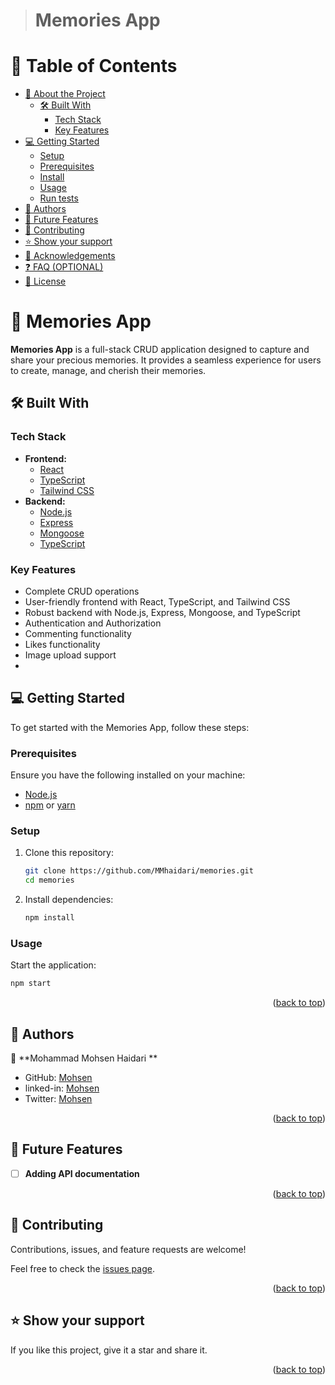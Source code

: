 <a name="readme-top"></a>

<div align="center">
    <!-- Add an appealing logo or banner here -->
</div>

> # Memories App

# 📗 Table of Contents

- [📖 About the Project](#about-project)
  - [🛠 Built With](#built-with)
    - [Tech Stack](#tech-stack)
    - [Key Features](#key-features)  
- [💻 Getting Started](#getting-started)
  - [Setup](#setup)
  - [Prerequisites](#prerequisites)
  - [Install](#install)
  - [Usage](#usage)
  - [Run tests](#run-tests)
- [👥 Authors](#authors)
- [🔭 Future Features](#future-features)
- [🤝 Contributing](#contributing)
- [⭐️ Show your support](#support)
- [🙏 Acknowledgements](#acknowledgements)
- [❓ FAQ (OPTIONAL)](#faq)
- [📝 License](#license)

# 📖 Memories App <a name="about-project"></a>

**Memories App** is a full-stack CRUD application designed to capture and share your precious memories. It provides a seamless experience for users to create, manage, and cherish their memories.

## 🛠 Built With <a name="built-with"></a>

### Tech Stack <a name="tech-stack"></a>
- **Frontend:**
    - [React](https://reactjs.org/)
    - [TypeScript](https://www.typescriptlang.org/)
    - [Tailwind CSS](https://tailwindcss.com/)
- **Backend:**
    - [Node.js](https://nodejs.org/)
    - [Express](https://expressjs.com/)
    - [Mongoose](https://mongoosejs.com/)
    - [TypeScript](https://www.typescriptlang.org/)

### Key Features <a name="key-features"></a>

- Complete CRUD operations
- User-friendly frontend with React, TypeScript, and Tailwind CSS
- Robust backend with Node.js, Express, Mongoose, and TypeScript
- Authentication and Authorization
- Commenting functionality
- Likes functionality
- Image upload support
- <!-- Add more features as needed -->

<!-- LIVE DEMO -->

<!-- GETTING STARTED -->

## 💻 Getting Started <a name="getting-started"></a>

To get started with the Memories App, follow these steps:

### Prerequisites

Ensure you have the following installed on your machine:
  - [Node.js](https://nodejs.org/)
  - [npm](https://www.npmjs.com/) or [yarn](https://yarnpkg.com/)

### Setup

1. Clone this repository:

    ```bash
    git clone https://github.com/MMhaidari/memories.git
    cd memories
    ```

2. Install dependencies:

    ```bash
    npm install
    ```

### Usage

Start the application:

```bash
npm start

```
<p align="right">(<a href="#readme-top">back to top</a>)</p>


## 👥 Authors <a name="authors"></a>
👤 **Mohammad Mohsen Haidari **

- GitHub: [Mohsen](https://github.com/MMhaidari)
- linked-in: [Mohsen](https://www.linkedin.com/in/mohammad-mohsen-haidari/)
- Twitter: [Mohsen](https://twitter.com/MMhaidari12)


<p align="right">(<a href="#readme-top">back to top</a>)</p>

## 🔭 Future Features <a name="future-features"></a>

- [ ] **Adding API documentation**


<p align="right">(<a href="#readme-top">back to top</a>)</p>

## 🤝 Contributing <a name="contributing"></a>

Contributions, issues, and feature requests are welcome!

Feel free to check the [issues page](https://github.com/MMhaidari/memories/issues).

<p align="right">(<a href="#readme-top">back to top</a>)</p>

## ⭐️ Show your support <a name="support"></a>

 
  If you like this project, give it a star and share it.

<p align="right">(<a href="#readme-top">back to top</a>)</p>